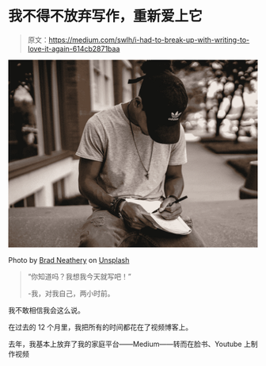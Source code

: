 # 我不得不放弃写作，重新爱上它

> 原文：<https://medium.com/swlh/i-had-to-break-up-with-writing-to-love-it-again-614cb2871baa>

![](img/d69a50218ddc36f4c98b5733e7b2369c.png)

Photo by [Brad Neathery](https://unsplash.com/@bradneathery?utm_source=medium&utm_medium=referral) on [Unsplash](https://unsplash.com?utm_source=medium&utm_medium=referral)

> “你知道吗？我想我今天就写吧！”
> 
> -我，对我自己，两小时前。

我不敢相信我会这么说。

在过去的 12 个月里，我把所有的时间都花在了视频博客上。

去年，我基本上放弃了我的家庭平台——Medium——转而在脸书、Youtube 上制作视频